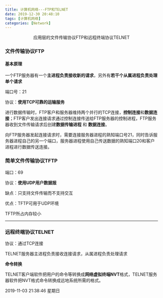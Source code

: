 ```yaml
---
title: 计算机网络---FTP和TELNET
date: 2019-12-30 20:48:10
tags: [计算机网络]
categories: [Network]
---
```


<center>
 应用层的文件传输协议FTP和远程终端协议TELNET
</center>

<!--more-->

### 文件传输协议FTP

#### 基本原理

一个FTP服务器有一个**主进程负责接收新的请求**，另外有**若干个从属进程负责处理单个请求**

端口号：21

协议：**使用TCP可靠的运输服务**

进行数据传输时，FTP客户和服务器维持两个并行的TCP连接，**控制连接**和**数据连接**；FTP客户发出连接请求通过控制连接传送给FTP服务器的控制进程，FTP服务器收到文件传输请求后创建**数据传输进程** 和 **数据连接**。



向FTP服务器发起连接请求时，需要连接服务器进程的熟知端口号21，同时告诉服务器进程自己的另一个端口，服务器进程使用自己传送数据的熟知端口20和客户进程进行数据传送连接。



### 简单文件传输协议TFTP

端口：69

协议：**使用UDP用户数据报**

缺点：只支持文件传输而不支持交互

优点：TFTP可用于UDP环境

TFTP所占内存较小



------------


### 远程终端协议TELNET

协议：通过TCP连接


TELNET服务器主进程负责接收连接请求，从属进程负责处理请求

**命令转换**

TELNET客户端软件把用户的命令等转换成**网络虚拟终端NVT**格式，TELNET服务器软件把NVT格式命令转换成远地系统所需的格式。





2019-11-03 21:38:46 星期日